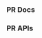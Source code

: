 <!-- Demo: https://github.com/PaddlePaddle/PaConvert/pull/80 -->
### PR Docs
<!-- Describe the docs PR corresponding the APIs -->

### PR APIs
<!-- APIs what you've done -->
```bash

```
